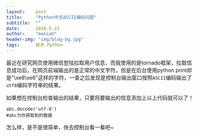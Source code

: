 ```yaml
---
layout:    post
title:     "Python中文ASCII编码问题"
subtitle:  ""
date:      2016-5-23
author:    "maniaU"
header-img: "img/blog-bg.jpg"
tags:      技术 Python
---
```

最近在研究网页使用微信登陆拉取用户信息，而我使用的是tornado框架，拉取信息成功后，在网页前端输出的是正常的中文字符，但是在后台使用python print却是"\xe8\xe6"这样的字符，一查之后发现是控制台输出窗口按照`ASCII`编码输出了`utf8`编码字符串的结果。

如果想在控制台检查输出的结果，只要将要输出的信息添加上以上代码就可以了！

	abc.decode('utf-8')
	#abc为你获取到的数据

怎么样，是不是很简单，快去控制台看一看吧~